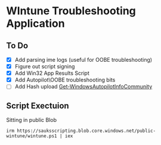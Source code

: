 # WIntune Troubleshooting Application

## To Do

- [X] Add parsing ime logs (useful for OOBE troubleshooting)
- [X] Figure out script signing
- [X] Add Win32 App Results Script
- [X] Add Autopilot\OOBE troubleshooting bits
- [ ] Add Hash upload [Get-WindowsAutopilotInfoCommunity](https://www.powershellgallery.com/packages/get-windowsautopilotinfocommunity/1.0.0)

## Script Exectuion

Sitting in public Blob

`irm https://sauksscripting.blob.core.windows.net/public-wintune/wintune.ps1 | iex`
